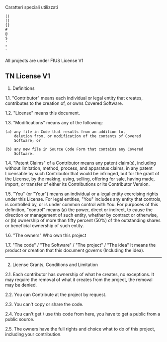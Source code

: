 Caratteri speciali utilizzati
```
()
[]
{}
#
@
$
'
"
`
```

All projects are under FIUS License V1

TN License V1
----------------------------------------------------------------
1. Definitions

1.1. "Contributor"
    means each individual or legal entity that creates, contributes to
    the creation of, or owns Covered Software.

1.2. "License"
    means this document.

1.3. "Modifications"
    means any of the following:

    (a) any file in Code that results from an addition to,
        deletion from, or modification of the contents of Covered
        Software; or

    (b) any new file in Source Code Form that contains any Covered
        Software.

1.4. "Patent Claims" of a Contributor
    means any patent claim(s), including without limitation, method,
    process, and apparatus claims, in any patent Licensable by such
    Contributor that would be infringed, but for the grant of the
    License, by the making, using, selling, offering for sale, having
    made, import, or transfer of either its Contributions or its
    Contributor Version.

1.5. "You" (or "Your")
    means an individual or a legal entity exercising rights under this
    License. For legal entities, "You" includes any entity that
    controls, is controlled by, or is under common control with You. For
    purposes of this definition, "control" means (a) the power, direct
    or indirect, to cause the direction or management of such entity,
    whether by contract or otherwise, or (b) ownership of more than
    fifty percent (50%) of the outstanding shares or beneficial
    ownership of such entity.

1.6. "The owners"
    Who own this project

1.7. "The code" / "The Software" / "The project" / "The idea"
    It means the product or creation that this document governs (Including the idea).

------------------------------------------------
2. License Grants, Conditions and Limitation

2.1. Each contributor has ownership of what he creates, no exceptions. 
    It may require the removal of what it creates from the project, 
    the removal may be denied.

2.2. You can Contribute at the project by request.

2.3. You can't copy or share the code.

2.4. You can't get / use this code from here, you have to get a public
    from a public source.

2.5. The owners have the full rights and choice what to do of this project,
    including your contribution.
